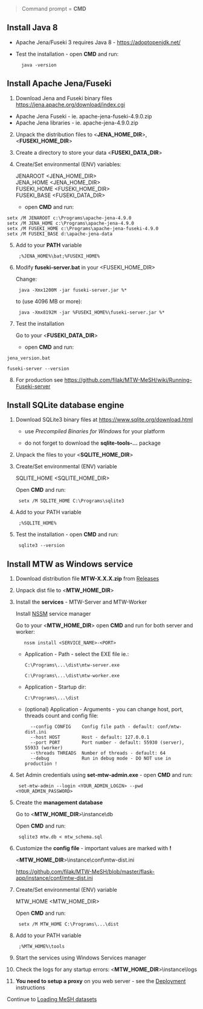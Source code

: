 > Command prompt = **CMD**

## Install Java 8

* Apache Jena/Fuseki 3 requires Java 8 - https://adoptopenjdk.net/

* Test the installation - open **CMD** and run:

        java -version

## Install Apache Jena/Fuseki

1. Download Jena and Fuseki binary files https://jena.apache.org/download/index.cgi

- Apache Jena Fuseki - ie. apache-jena-fuseki-4.9.0.zip
- Apache Jena libraries - ie. apache-jena-4.9.0.zip

2. Unpack the distribution files to <**JENA_HOME_DIR**>, <**FUSEKI_HOME_DIR**>

3. Create a directory to store your data <**FUSEKI_DATA_DIR**>

4. Create/Set environmental (ENV) variables:

    JENAROOT     <JENA_HOME_DIR>    
    JENA_HOME    <JENA_HOME_DIR>    
    FUSEKI_HOME  <FUSEKI_HOME_DIR>    
    FUSEKI_BASE  <FUSEKI_DATA_DIR>
   
    - open **CMD** and run:
 
```
setx /M JENAROOT c:\Programs\apache-jena-4.9.0
setx /M JENA_HOME c:\Programs\apache-jena-4.9.0
setx /M FUSEKI_HOME c:\Programs\apache-jena-fuseki-4.9.0
setx /M FUSEKI_BASE d:\apache-jena-data
 ```

5. Add to your **PATH** variable

        ;%JENA_HOME%\bat;%FUSEKI_HOME%

6. Modify **fuseki-server.bat** in your <FUSEKI_HOME_DIR>

    Change:
      
        java -Xmx1200M -jar fuseki-server.jar %*
        
    to (use 4096 MB or more):
        
        java -Xmx8192M -jar %FUSEKI_HOME%\fuseki-server.jar %*

7. Test the installation

    Go to your <**FUSEKI_DATA_DIR**>

    - open **CMD** and run:
 
```
jena_version.bat

fuseki-server --version
```

8. For production see https://github.com/filak/MTW-MeSH/wiki/Running-Fuseki-server

## Install SQLite database engine

1. Download SQLite3 binary files at https://www.sqlite.org/download.html

    - use _Precompiled Binaries for Windows_ for your platform
   
    - do not forget to download the **sqlite-tools-...** package

2. Unpack the files to your <**SQLITE_HOME_DIR**>

3. Create/Set environmental (ENV) variable

    SQLITE_HOME  <SQLITE_HOME_DIR>

    Open **CMD** and run:

        setx /M SQLITE_HOME C:\Programs\sqlite3      

4. Add to your PATH variable

        ;%SQLITE_HOME%

5. Test the installation - open **CMD** and run:

        sqlite3 --version

## Install MTW as Windows service

1. Download distribution file **MTW-X.X.X.zip** from [Releases](https://github.com/filak/MTW-MeSH/releases/latest)

2. Unpack dist file to <**MTW_HOME_DIR**>

3. Install the **services** - MTW-Server and MTW-Worker

    Install [NSSM](https://nssm.cc) service manager
    
    Go to your <**MTW_HOME_DIR**> open **CMD** and run for both server and worker:

          nssm install <SERVICE_NAME>-<PORT>
        
    - Application - Path - select the EXE file ie.:

          C:\Programs\...\dist\mtw-server.exe

          C:\Programs\...\dist\mtw-worker.exe 

    - Application - Startup dir:

          C:\Programs\...\dist   

    - (optional) Application - Arguments - you can change host, port, threads count and config file:

            --config CONFIG    Config file path - default: conf/mtw-dist.ini
            --host HOST        Host - default: 127.0.0.1
            --port PORT        Port number - default: 55930 (server), 55933 (worker)
            --threads THREADS  Number of threads - default: 64
            --debug            Run in debug mode - DO NOT use in production !

4. Set Admin credentials using **set-mtw-admin.exe** - open **CMD** and run:

        set-mtw-admin --login <YOUR_ADMIN_LOGIN> --pwd <YOUR_ADMIN_PASSWORD>

5. Create the **management database**
    
    Go to  <**MTW_HOME_DIR**>\instance\db
    
    Open **CMD** and run:

        sqlite3 mtw.db < mtw_schema.sql

6. Customize the **config file** - important values are marked with **!**
     
    <**MTW_HOME_DIR**>\instance\conf\mtw-dist.ini

    https://github.com/filak/MTW-MeSH/blob/master/flask-app/instance/conf/mtw-dist.ini

7. Create/Set environmental (ENV) variable

    MTW_HOME  <MTW_HOME_DIR>

    Open **CMD** and run:

        setx /M MTW_HOME C:\Programs\...\dist  

8. Add to your PATH variable

        ;%MTW_HOME%\tools
    
9. Start the services using Windows Services manager
    
10. Check the logs for any startup errors: <**MTW_HOME_DIR**>\instance\logs

11. **You need to setup a proxy** on you web server - see the [Deployment](https://github.com/filak/MTW-MeSH/wiki#deployment) instructions 

Continue to [Loading MeSH datasets](https://github.com/filak/MTW-MeSH/wiki/Loading-MeSH-datasets)